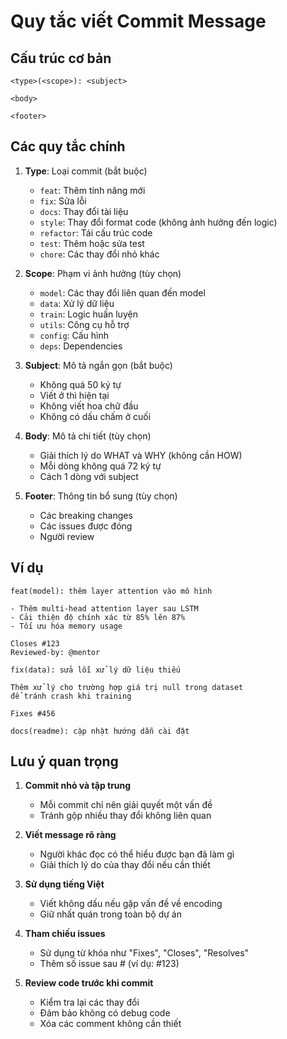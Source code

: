 # Quy tắc viết Commit Message

## Cấu trúc cơ bản

```
<type>(<scope>): <subject>

<body>

<footer>
```

## Các quy tắc chính

1. **Type**: Loại commit (bắt buộc)

    - `feat`: Thêm tính năng mới
    - `fix`: Sửa lỗi
    - `docs`: Thay đổi tài liệu
    - `style`: Thay đổi format code (không ảnh hưởng đến logic)
    - `refactor`: Tái cấu trúc code
    - `test`: Thêm hoặc sửa test
    - `chore`: Các thay đổi nhỏ khác

2. **Scope**: Phạm vi ảnh hưởng (tùy chọn)

    - `model`: Các thay đổi liên quan đến model
    - `data`: Xử lý dữ liệu
    - `train`: Logic huấn luyện
    - `utils`: Công cụ hỗ trợ
    - `config`: Cấu hình
    - `deps`: Dependencies

3. **Subject**: Mô tả ngắn gọn (bắt buộc)

    - Không quá 50 ký tự
    - Viết ở thì hiện tại
    - Không viết hoa chữ đầu
    - Không có dấu chấm ở cuối

4. **Body**: Mô tả chi tiết (tùy chọn)

    - Giải thích lý do WHAT và WHY (không cần HOW)
    - Mỗi dòng không quá 72 ký tự
    - Cách 1 dòng với subject

5. **Footer**: Thông tin bổ sung (tùy chọn)
    - Các breaking changes
    - Các issues được đóng
    - Người review

## Ví dụ

```
feat(model): thêm layer attention vào mô hình

- Thêm multi-head attention layer sau LSTM
- Cải thiện độ chính xác từ 85% lên 87%
- Tối ưu hóa memory usage

Closes #123
Reviewed-by: @mentor
```

```
fix(data): sửa lỗi xử lý dữ liệu thiếu

Thêm xử lý cho trường hợp giá trị null trong dataset
để tránh crash khi training

Fixes #456
```

```
docs(readme): cập nhật hướng dẫn cài đặt
```

## Lưu ý quan trọng

1. **Commit nhỏ và tập trung**

    - Mỗi commit chỉ nên giải quyết một vấn đề
    - Tránh gộp nhiều thay đổi không liên quan

2. **Viết message rõ ràng**

    - Người khác đọc có thể hiểu được bạn đã làm gì
    - Giải thích lý do của thay đổi nếu cần thiết

3. **Sử dụng tiếng Việt**

    - Viết không dấu nếu gặp vấn đề về encoding
    - Giữ nhất quán trong toàn bộ dự án

4. **Tham chiếu issues**

    - Sử dụng từ khóa như "Fixes", "Closes", "Resolves"
    - Thêm số issue sau # (ví dụ: #123)

5. **Review code trước khi commit**
    - Kiểm tra lại các thay đổi
    - Đảm bảo không có debug code
    - Xóa các comment không cần thiết
